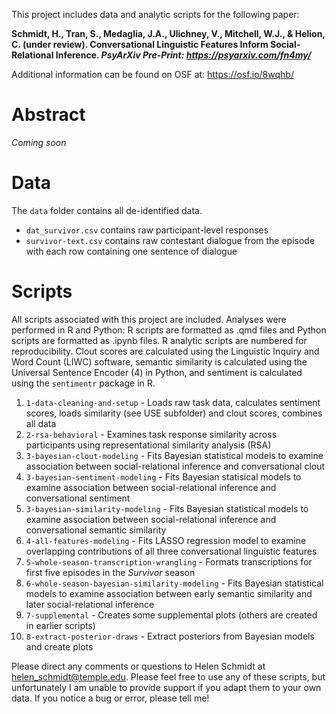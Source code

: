 This project includes data and analytic scripts for the following paper:

**Schmidt, H., Tran, S., Medaglia, J.A., Ulichney, V., Mitchell, W.J., & Helion, C. (under review). Conversational Linguistic Features Inform Social-Relational Inference. *PsyArXiv Pre-Print: https://psyarxiv.com/fn4my/***

Additional information can be found on OSF at: https://osf.io/8wqhb/

# Abstract

*Coming soon*

# Data

The `data` folder contains all de-identified data. 

 - `dat_survivor.csv` contains raw participant-level responses
 - `survivor-text.csv` contains raw contestant dialogue from the episode with each row containing one sentence of dialogue 

# Scripts

All scripts associated with this project are included. Analyses were performed in R and Python: R scripts are formatted as .qmd files and Python scripts are formatted as .ipynb files. R analytic scripts are numbered for reproducibility. Clout scores are calculated using the Linguistic Inquiry and Word Count (LIWC) software, semantic similarity is calculated using the Universal Sentence Encoder (4) in Python, and sentiment is calculated using the `sentimentr` package in R. 

 1. `1-data-cleaning-and-setup` - Loads raw task data, calculates sentiment scores, loads similarity (see USE subfolder) and clout scores, combines all data
 2. `2-rsa-behavioral` - Examines task response similarity across participants using representational similarity analysis (RSA)
 3. `3-bayesian-clout-modeling` - Fits Bayesian statistical models to examine association between social-relational inference and conversational clout
 4. `3-bayesian-sentiment-modeling` - Fits Bayesian statisical models to examine association between social-relational inference and conversational sentiment
 5. `3-bayesian-similarity-modeling` - Fits Bayesian statistical models to examine association between social-relational inference and conversational semantic similarity
 6. `4-all-features-modeling` - Fits LASSO regression model to examine overlapping contributions of all three conversational linguistic features
 7. `5-whole-season-transcription-wrangling` - Formats transcriptions for first five episodes in the *Survivor* season
 8. `6-whole-season-bayesian-similarity-modeling` - Fits Bayesian statistical models to examine association between early semantic similarity and later social-relational inference
 9. `7-supplemental` - Creates some supplemental plots (others are created in earlier scripts)
 10. `8-extract-posterior-draws` - Extract posteriors from Bayesian models and create plots

Please direct any comments or questions to Helen Schmidt at helen_schmidt@temple.edu. Please feel free to use any of these scripts, but unfortunately I am unable to provide support if you adapt them to your own data. If you notice a bug or error, please tell me! 

